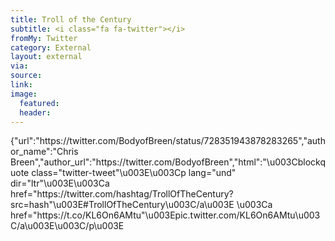 ```yaml
---
title: Troll of the Century
subtitle: <i class="fa fa-twitter"></i>
fromMy: Twitter
category: External
layout: external
via: 
source: 
link: 
image:
  featured:
  header:
---
```


<div align:center>

{"url":"https:\/\/twitter.com\/BodyofBreen\/status\/728351943878283265","author_name":"Chris Breen","author_url":"https:\/\/twitter.com\/BodyofBreen","html":"\u003Cblockquote class=\"twitter-tweet\"\u003E\u003Cp lang=\"und\" dir=\"ltr\"\u003E\u003Ca href=\"https:\/\/twitter.com\/hashtag\/TrollOfTheCentury?src=hash\"\u003E#TrollOfTheCentury\u003C\/a\u003E \u003Ca href=\"https:\/\/t.co\/KL6On6AMtu\"\u003Epic.twitter.com\/KL6On6AMtu\u003C\/a\u003E\u003C\/p\u003E
